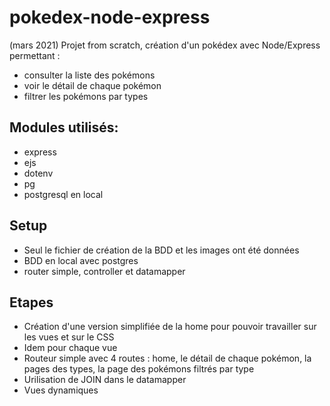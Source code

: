 # pokedex-node-express

(mars 2021)
Projet from scratch, création d'un pokédex avec Node/Express permettant :
  - consulter la liste des pokémons
  - voir le détail de chaque pokémon
  - filtrer les pokémons par types
 
## Modules utilisés:
  
  - express
  - ejs
  - dotenv
  - pg
  - postgresql en local
 
## Setup

  - Seul le fichier de création de la BDD et les images ont été données
  - BDD en local avec postgres
  - router simple, controller et datamapper

## Etapes
  - Création d'une version simplifiée de la home pour pouvoir travailler sur les vues et sur le CSS
  -  Idem pour chaque vue
  -  Routeur simple avec 4 routes : home, le détail de chaque pokémon, la pages des types, la page des pokémons filtrés par type
  -  Urilisation de JOIN dans le datamapper
  -  Vues dynamiques


